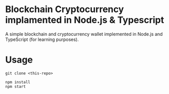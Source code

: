 # Blockchain Cryptocurrency implamented in Node.js & Typescript

A simple blockchain and cryptocurrency wallet implemented in Node.js and TypeScript (for learning purposes).

# Usage

```
git clone <this-repo>

npm install
npm start
```
